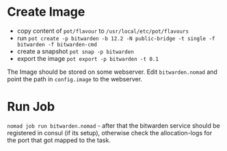 # Create Image
- copy content of `pot/flavour` to `/usr/local/etc/pot/flavours`
- run `pot create -p bitwarden -b 12.2 -N public-bridge -t single -f bitwarden -f bitwarden-cmd`
- create a snapshot `pot snap -p bitwarden`
- export the image `pot export -p bitwarden -t 0.1`

The Image should be stored on some webserver. Edit `bitwarden.nomad` and point
the path in `config.image` to the webserver.

# Run Job
`nomad job run bitwarden.nomad` - after that the bitwarden service should be
registered in consul (if its setup), otherwise check the allocation-logs for
the port that got mapped to the task.
